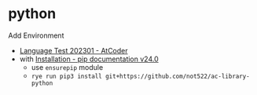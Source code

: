 # python

Add Environment
- [Language Test 202301 - AtCoder](https://atcoder.jp/contests/language-test-202301)
- with [Installation - pip documentation v24.0](https://pip.pypa.io/en/stable/installation/)
    - use `ensurepip` module
    - `rye run pip3 install git+https://github.com/not522/ac-library-python`
